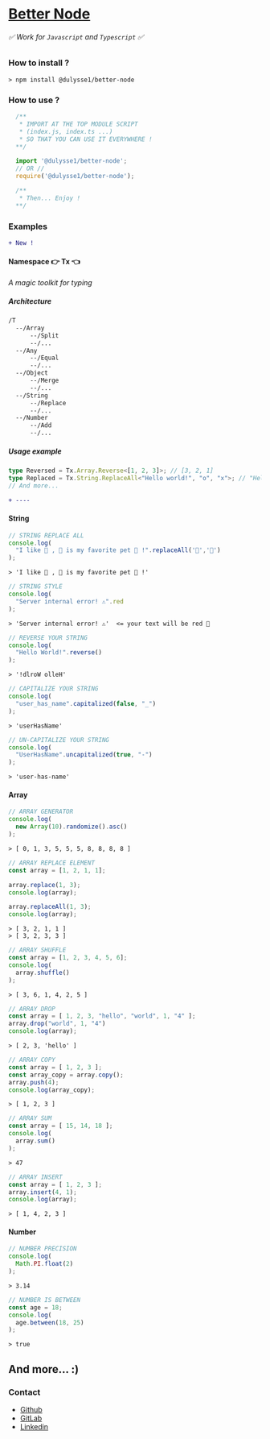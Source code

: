 # [Better Node]('https://www.npmjs.com/package/@dulysse1/better-node')
###### ✅  Work for `Javascript` and `Typescript` ✅ 

### How to install ?

```node
> npm install @dulysse1/better-node
```

### How to use ?

```typescript
  /**
   * IMPORT AT THE TOP MODULE SCRIPT
   * (index.js, index.ts ...)
   * SO THAT YOU CAN USE IT EVERYWHERE !
  **/

  import '@dulysse1/better-node';
  // OR //
  require('@dulysse1/better-node');

  /**
   * Then... Enjoy !
  **/
```
### Examples

```diff
+ New !
``` 
#### Namespace 👉 Tx 👈
<i> A magic toolkit for typing </i>
##### Architecture
```txt
/T
  --/Array
      --/Split
      --/...
  --/Any
      --/Equal
      --/...
  --/Object
      --/Merge
      --/...
  --/String
      --/Replace
      --/...
  --/Number
      --/Add
      --/...
```
##### Usage example
```typescript
type Reversed = Tx.Array.Reverse<[1, 2, 3]>; // [3, 2, 1]
type Replaced = Tx.String.ReplaceAll<"Hello world!", "o", "x">; // "Hellx wxrld!"
// And more...
```

```diff
+ ----
``` 

#### String
```typescript
// STRING REPLACE ALL
console.log(
  "I like 🐑 , 🐑 is my favorite pet 🐑 !".replaceAll('🐑','🦁')
);
```
```node
> 'I like 🦁 , 🦁 is my favorite pet 🦁 !'
```
```typescript
// STRING STYLE
console.log(
  "Server internal error! ⚠️".red
);
```
```node 
> 'Server internal error! ⚠️'  <= your text will be red 🔴  
```
```typescript
// REVERSE YOUR STRING
console.log(
  "Hello World!".reverse()
);
```
```node 
> '!dlroW olleH'
```
```typescript
// CAPITALIZE YOUR STRING
console.log(
  "user_has_name".capitalized(false, "_")
);
```
```node 
> 'userHasName'
```
```typescript
// UN-CAPITALIZE YOUR STRING
console.log(
  "UserHasName".uncapitalized(true, "-")
);
```
```node 
> 'user-has-name'
```

#### Array
```typescript
// ARRAY GENERATOR
console.log(
  new Array(10).randomize().asc()
);
```
```node
> [ 0, 1, 3, 5, 5, 5, 8, 8, 8, 8 ]
```
```typescript
// ARRAY REPLACE ELEMENT
const array = [1, 2, 1, 1];

array.replace(1, 3);
console.log(array);

array.replaceAll(1, 3);
console.log(array);
```
```node
> [ 3, 2, 1, 1 ]
> [ 3, 2, 3, 3 ]
```
```typescript
// ARRAY SHUFFLE
const array = [1, 2, 3, 4, 5, 6];
console.log(
  array.shuffle()
);
```
```node
> [ 3, 6, 1, 4, 2, 5 ]
```
```typescript
// ARRAY DROP
const array = [ 1, 2, 3, "hello", "world", 1, "4" ];
array.drop("world", 1, "4")
console.log(array);
```
```node
> [ 2, 3, 'hello' ]
```
```typescript
// ARRAY COPY
const array = [ 1, 2, 3 ];
const array_copy = array.copy();
array.push(4);
console.log(array_copy);
```
```node
> [ 1, 2, 3 ]
```
```typescript
// ARRAY SUM
const array = [ 15, 14, 18 ];
console.log(
  array.sum()
);
```
```node
> 47
```
```typescript
// ARRAY INSERT
const array = [ 1, 2, 3 ];
array.insert(4, 1);
console.log(array);

```
```node
> [ 1, 4, 2, 3 ]
```

#### Number
```typescript
// NUMBER PRECISION
console.log(
  Math.PI.float(2)
);
```
```node
> 3.14
```
```typescript
// NUMBER IS BETWEEN
const age = 18;
console.log(
  age.between(18, 25)
);
```
```node
> true
```

## And more... :)

### Contact
* [Github](https://github.com/Dulysse)
* [GitLab](https://gitlab.com/Dulysse1)
* [Linkedin](https://www.linkedin.com/in/ulysse-dupont-994848197/)